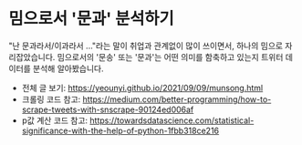 # 밈으로서 '문과' 분석하기

"난 문과라서/이과라서 ..."라는 말이 취업과 관계없이 많이 쓰이면서, 하나의 밈으로 자리잡았습니다. 밈으로서의 '문송' 또는 '문과'는 어떤 의미를 함축하고 있는지 트위터 데이터를 분석해 알아봤습니다.

* 전체 글 보기: https://yeounyi.github.io/2021/09/09/munsong.html
* 크롤링 코드 참고: https://medium.com/better-programming/how-to-scrape-tweets-with-snscrape-90124ed006af
* p값 계산 코드 참고: https://towardsdatascience.com/statistical-significance-with-the-help-of-python-1fbb318ce216
